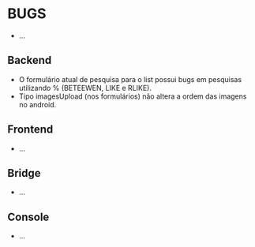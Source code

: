 BUGS
====

- ...

Backend
-------

- O formulário atual de pesquisa para o list possui bugs em pesquisas utilizando % (BETEEWEN, LIKE e RLIKE).
- Tipo imagesUpload (nos formulários) não altera a ordem das imagens no android.

Frontend
--------

- ...

Bridge
------

- ...

Console
-------

- ...